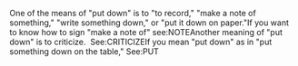 One of the means of "put down" is to "to record," "make a note of something," 
"write something down," 
or "put it down on paper."If you want to know how to sign "make a note of" see:NOTEAnother meaning of "put down" is to criticize.  See:CRITICIZEIf you mean "put down" as in "put something down on the table," See:PUT